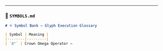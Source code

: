 
---

### 📑 `SYMBOLS.md`

```markdown
# ⟐ Symbol Bank — Glyph Execution Glossary

| Symbol | Meaning |
|--------|---------|
| `Ω°` | Crown Omega Operator —
